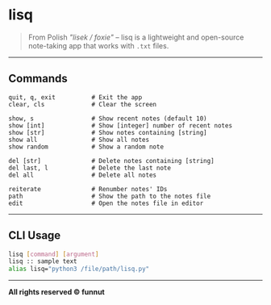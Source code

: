 # lisq

> From Polish *"lisek / foxie"* – lisq is a lightweight and open-source note-taking app that works with `.txt` files.

---

## Commands

```
quit, q, exit          # Exit the app  
clear, cls             # Clear the screen  

show, s                # Show recent notes (default 10)  
show [int]             # Show [integer] number of recent notes  
show [str]             # Show notes containing [string]  
show all               # Show all notes  
show random            # Show a random note  

del [str]              # Delete notes containing [string]  
del last, l            # Delete the last note  
del all                # Delete all notes  

reiterate              # Renumber notes' IDs  
path                   # Show the path to the notes file  
edit                   # Open the notes file in editor
```

---

## CLI Usage

```bash
lisq [command] [argument]  
lisq :: sample text  
alias lisq="python3 /file/path/lisq.py"
```

---

**All rights reserved © funnut**
